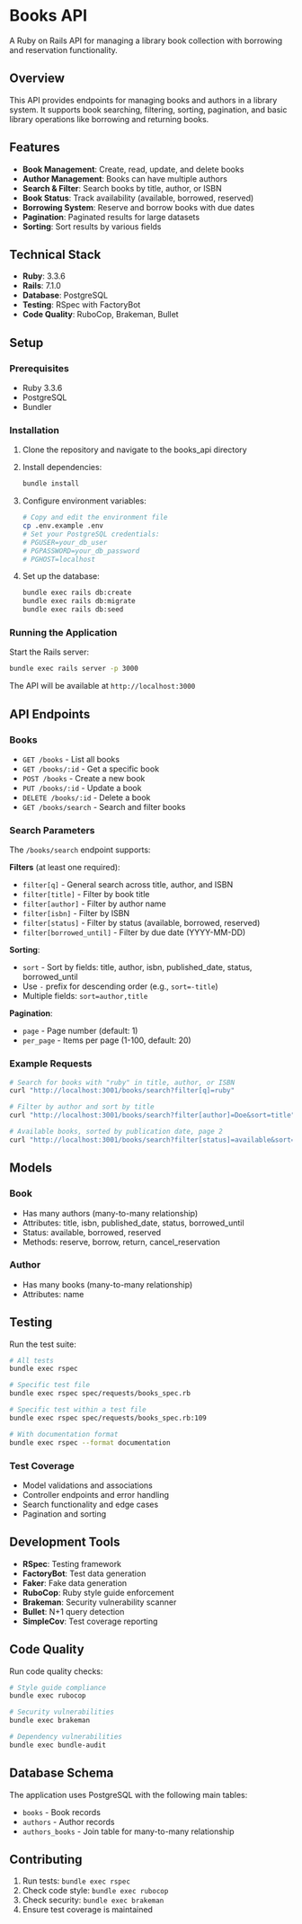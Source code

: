 # Books API

A Ruby on Rails API for managing a library book collection with borrowing and reservation functionality.

## Overview

This API provides endpoints for managing books and authors in a library system. It supports book searching, filtering, sorting, pagination, and basic library operations like borrowing and returning books.

## Features

- **Book Management**: Create, read, update, and delete books
- **Author Management**: Books can have multiple authors
- **Search & Filter**: Search books by title, author, or ISBN
- **Book Status**: Track availability (available, borrowed, reserved)
- **Borrowing System**: Reserve and borrow books with due dates
- **Pagination**: Paginated results for large datasets
- **Sorting**: Sort results by various fields

## Technical Stack

- **Ruby**: 3.3.6
- **Rails**: 7.1.0
- **Database**: PostgreSQL
- **Testing**: RSpec with FactoryBot
- **Code Quality**: RuboCop, Brakeman, Bullet

## Setup

### Prerequisites

- Ruby 3.3.6
- PostgreSQL
- Bundler

### Installation

1. Clone the repository and navigate to the books_api directory
2. Install dependencies:
   ```bash
   bundle install
   ```

3. Configure environment variables:
   ```bash
   # Copy and edit the environment file
   cp .env.example .env
   # Set your PostgreSQL credentials:
   # PGUSER=your_db_user
   # PGPASSWORD=your_db_password
   # PGHOST=localhost
   ```

4. Set up the database:
   ```bash
   bundle exec rails db:create
   bundle exec rails db:migrate
   bundle exec rails db:seed
   ```

### Running the Application

Start the Rails server:
```bash
bundle exec rails server -p 3000
```

The API will be available at `http://localhost:3000`

## API Endpoints

### Books

- `GET /books` - List all books
- `GET /books/:id` - Get a specific book
- `POST /books` - Create a new book
- `PUT /books/:id` - Update a book
- `DELETE /books/:id` - Delete a book
- `GET /books/search` - Search and filter books

### Search Parameters

The `/books/search` endpoint supports:

**Filters** (at least one required):
- `filter[q]` - General search across title, author, and ISBN
- `filter[title]` - Filter by book title
- `filter[author]` - Filter by author name
- `filter[isbn]` - Filter by ISBN
- `filter[status]` - Filter by status (available, borrowed, reserved)
- `filter[borrowed_until]` - Filter by due date (YYYY-MM-DD)

**Sorting**:
- `sort` - Sort by fields: title, author, isbn, published_date, status, borrowed_until
- Use `-` prefix for descending order (e.g., `sort=-title`)
- Multiple fields: `sort=author,title`

**Pagination**:
- `page` - Page number (default: 1)
- `per_page` - Items per page (1-100, default: 20)

### Example Requests

```bash
# Search for books with "ruby" in title, author, or ISBN
curl "http://localhost:3001/books/search?filter[q]=ruby"

# Filter by author and sort by title
curl "http://localhost:3001/books/search?filter[author]=Doe&sort=title"

# Available books, sorted by publication date, page 2
curl "http://localhost:3001/books/search?filter[status]=available&sort=-published_date&page=2"
```

## Models

### Book
- Has many authors (many-to-many relationship)
- Attributes: title, isbn, published_date, status, borrowed_until
- Status: available, borrowed, reserved
- Methods: reserve, borrow, return, cancel_reservation

### Author
- Has many books (many-to-many relationship)
- Attributes: name

## Testing

Run the test suite:
```bash
# All tests
bundle exec rspec

# Specific test file
bundle exec rspec spec/requests/books_spec.rb

# Specific test within a test file
bundle exec rspec spec/requests/books_spec.rb:109

# With documentation format
bundle exec rspec --format documentation
```

### Test Coverage

- Model validations and associations
- Controller endpoints and error handling
- Search functionality and edge cases
- Pagination and sorting

## Development Tools

- **RSpec**: Testing framework
- **FactoryBot**: Test data generation
- **Faker**: Fake data generation
- **RuboCop**: Ruby style guide enforcement
- **Brakeman**: Security vulnerability scanner
- **Bullet**: N+1 query detection
- **SimpleCov**: Test coverage reporting

## Code Quality

Run code quality checks:
```bash
# Style guide compliance
bundle exec rubocop

# Security vulnerabilities
bundle exec brakeman

# Dependency vulnerabilities
bundle exec bundle-audit
```

## Database Schema

The application uses PostgreSQL with the following main tables:
- `books` - Book records
- `authors` - Author records
- `authors_books` - Join table for many-to-many relationship

## Contributing

1. Run tests: `bundle exec rspec`
2. Check code style: `bundle exec rubocop`
3. Check security: `bundle exec brakeman`
4. Ensure test coverage is maintained
